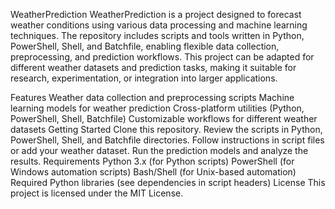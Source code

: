 WeatherPrediction
WeatherPrediction is a project designed to forecast weather conditions using various data processing and machine learning techniques. The repository includes scripts and tools written in Python, PowerShell, Shell, and Batchfile, enabling flexible data collection, preprocessing, and prediction workflows. This project can be adapted for different weather datasets and prediction tasks, making it suitable for research, experimentation, or integration into larger applications.

Features
Weather data collection and preprocessing scripts
Machine learning models for weather prediction
Cross-platform utilities (Python, PowerShell, Shell, Batchfile)
Customizable workflows for different weather datasets
Getting Started
Clone this repository.
Review the scripts in Python, PowerShell, Shell, and Batchfile directories.
Follow instructions in script files or add your weather dataset.
Run the prediction models and analyze the results.
Requirements
Python 3.x (for Python scripts)
PowerShell (for Windows automation scripts)
Bash/Shell (for Unix-based automation)
Required Python libraries (see dependencies in script headers)
License
This project is licensed under the MIT License.
